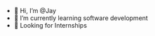 - 👋 Hi, I’m @Jay
- 🌱 I’m currently learning software development
- 💞️ Looking for Internships

<!---
Jay-0410/Jay-0410 is a ✨ special ✨ repository because its `README.md` (this file) appears on your GitHub profile.
You can click the Preview link to take a look at your changes.
--->
